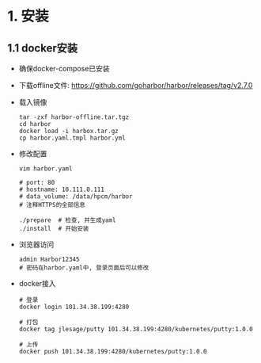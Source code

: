 # 1. 安装

## 1.1 docker安装

* 确保docker-compose已安装

* 下载offline文件: https://github.com/goharbor/harbor/releases/tag/v2.7.0

* 载入镜像

  ```shell
  tar -zxf harbor-offline.tar.tgz
  cd harbor
  docker load -i harbox.tar.gz
  cp harbor.yaml.tmpl harbor.yml
  ```

* 修改配置

  ```shell
  vim harbor.yaml
  
  # port: 80
  # hostname: 10.111.0.111
  # data_volume: /data/hpcm/harbor
  # 注释HTTPS的全部信息
  
  ./prepare  # 检查, 并生成yaml
  ./install  # 开始安装
  ```

* 浏览器访问

  ```shell
  admin Harbor12345
  # 密码在harbor.yaml中, 登录页面后可以修改
  ```

* docker接入

  ```shell
  # 登录
  docker login 101.34.38.199:4280
  
  # 打包
  docker tag jlesage/putty 101.34.38.199:4280/kubernetes/putty:1.0.0
  
  # 上传
  docker push 101.34.38.199:4280/kubernetes/putty:1.0.0
  ```

  